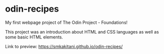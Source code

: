# odin-recipes

My first webpage project of The Odin Project - Foundations!

This project was an introduction about HTML and CSS languages as well as some basic HTML elements.


Link to preview: https://smkakitani.github.io/odin-recipes/